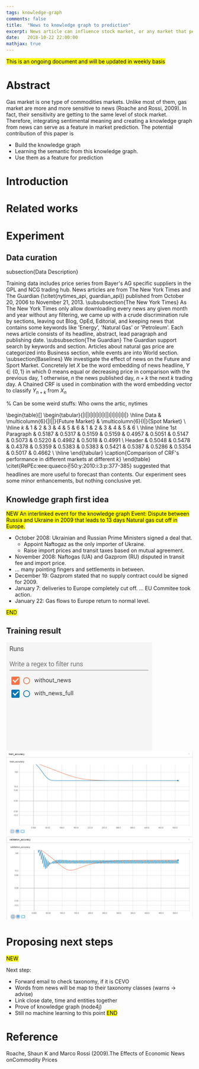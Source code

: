 ```yaml
---
tags: knowledge-graph
comments: false
title:  "News to knowledge graph to prediction"
excerpt: News article can influence stock market, or any market that perform on similar basis. In this paper we aim to create a knowledge graph of linked events and apply to financial series prediction
date:   2018-10-22 22:00:00
mathjax: true
---
```


<mark> This is an ongoing document and will be updated in weekly basis

# Abstract

Gas market is one type of commodities markets. Unlike most of them, gas market are more and more sensitive to news (Roache and Rossi, 2009). In fact, their sensitivity are getting to the same level of  stock market. Therefore, integrating sentimental meaning and creating a knowledge graph from news can serve as a feature in market prediction. 
The potential contribution of this paper is
- Build the knowledge graph 
- Learning the semantic from this knowledge graph.
- Use them as a feature for prediction

# Introduction

# Related works

# Experiment

## Data curation
subsection{Data Description}

Training data includes price series from Bayer's AG specific suppliers in the GPL and NCG trading hub. News articles are from The New York Times and The Guardian (\citet{nytimes_api, guardian_api}) published
 from October 20, 2006 to November 21, 2013. 
 \subsubsection{The New York Times}
 As The New York Times only allow downloading every news any given month and year without any filtering, we came up with a crude discrimination rule by sections, leaving out Blog, OpEd, Editorial, and keeping news that contains some keywords like 'Energy', 'Natural Gas' or 'Petroleum'. Each news article consists of its headline, abstract, lead paragraph and publishing date.
 \subsubsection{The Guardian}
 The Guardian support search by keywords and section. Articles about natural gas price are categorized into Business section, while events are into World section.
\subsection{Baselines}
We investigate the effect of news on the Future and Sport Market. Concretely let $X$ be the word embedding of news headline, $Y \in \{0,1\}$ in which 0 means equal or decreasing price in comparison with the previous day, 1 otherwise, $n$ the news published day, $n+k$ the next $k$ trading day.  A Chained CRF is used in combination with the word embedding vector to classify $Y_{n+k}$ from $X_n$


% Can be some weird stuffs: Who owns the artic, nytimes


\begin{table}[]
\begin{tabular}{|l||l|l|l|l|l|l||l|l|l|l|l|l|}
\hline
Data & \multicolumn{6}{|l||}{Future Market} & \multicolumn{6}{l|}{Spot Market} \\
\hline
$k$      & 1 & 2 & 3 & 4 & 5 & 6 & 1 & 2 & 3 & 4 & 5 & 6 \\
\hline
\hline
1st Paragraph & 0.5187 & 0.5317 & 0.5159  & 0.5159  & 0.4957 & 0.5051 & 0.5147 & 0.5073  &  0.5220 & 0.4982  & 0.5018  & 0.4991 \\
Header & 0.5048 & 0.5478 & 0.4378 & 0.5359 & 0.5383 & 0.5383 & 0.5421 & 0.5387 & 0.5286 & 0.5354 & 0.5017 & 0.4662 \\
\hline
\end{tabular}
\caption{Comparison of CRF's performance in different markets at different $k$}
\end{table}
 \citet{RePEc:eee:quaeco:v:50:y:2010:i:3:p:377-385} suggested that headlines are more useful to forecast than contents. Our experiment sees some minor enhancements, but nothing conclusive yet.


## Knowledge graph first idea
<mark>NEW
An interlinked event for the knowledge graph
Event: Dispute between Russia and Ukraine in 2009 that leads to 13 days Natural gas cut off in Europe. 
- October 2008: Ukrainian and Russian Prime Ministers signed a deal that. 
    - Appoint Naftogaz as the only importer of Ukraine. 
    - Raise import prices and transit taxes based on mutual agreement. 
- November 2008: Naftogas (UA) and Gazprom (RU) disputed in transit fee and import price. 
- … many pointing fingers and settlements in between. 
- December 19: Gazprom stated that no supply contract could be signed for 2009. 
- January 7: deliveries to Europe completely cut off. 
… EU Commitee took action. 
- January 22: Gas flows to Europe return to normal level. 

<mark>END
## Training result
![Legend](/assets/legend.JPG)
<img src="/assets/train_acc.JPG">
<img src="/assets/val_acc.JPG">

# Proposing next steps

<mark> NEW

Next step:
- Forward email to check taxonomy, if it is CEVO
- Words from news will be map to their taxonomy classes (warns -> advise)
- Link close date, time and entities together
- Prove of knowledge graph (node4j)
- Still no machine learning to this point
<mark> END

# Reference
Roache, Shaun K and Marco Rossi (2009).The Effects of Economic News onCommodity Prices
